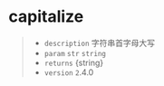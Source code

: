 # capitalize

> - `description` 字符串首字母大写
> - `param` `str` `string`
> - `returns` {string}
> - `version` `2`.4.0
